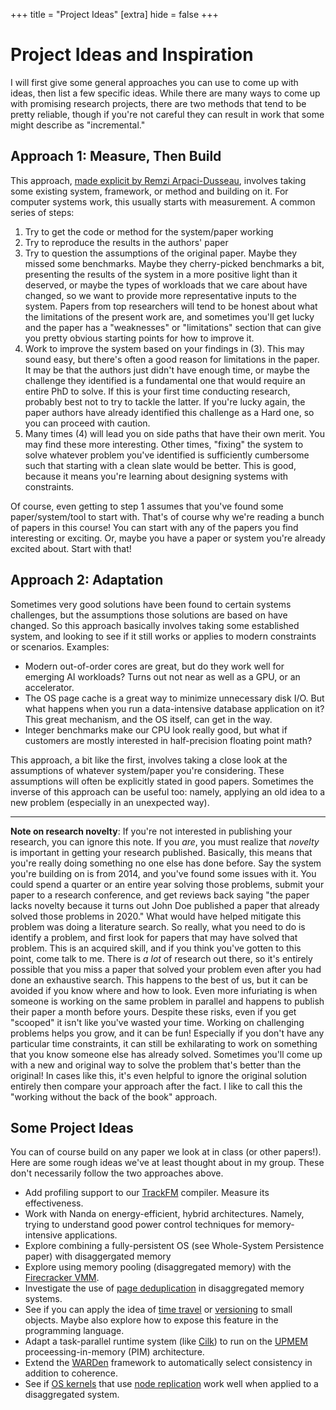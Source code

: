 +++
title = "Project Ideas"
[extra]
hide = false
+++

# Project Ideas and Inspiration

I will first give some general approaches you can use to come up with ideas, then list a few specific ideas. 
While there are many ways to come up with promising research projects, there are two methods that tend to be
pretty reliable, though if you're not careful they can result in work that some might describe as "incremental." 

## Approach 1: Measure, Then Build
This approach, [made explicit by Remzi Arpaci-Dusseau][measure], involves taking some existing system, framework, or method
and building on it. For computer systems work, this usually starts with measurement. A common series of steps:
1. Try to get the code or method for the system/paper working
2. Try to reproduce the results in the authors' paper
3. Try to question the assumptions of the original paper. Maybe they missed some benchmarks. Maybe they cherry-picked benchmarks a bit, presenting the results of the system in a more positive light than it deserved, or maybe the types of workloads that we care about have changed, so we want to provide more representative inputs to the system. Papers from top researchers will tend to be honest about what the limitations of the present work are, and sometimes you'll get lucky and the paper has a "weaknesses" or "limitations" section that can give you pretty obvious starting points for how to improve it. 
4. Work to improve the system based on your findings in (3). This may sound easy, but there's often a good reason for limitations in the paper. It may be that the authors just didn't have enough time, or maybe the challenge they identified is a fundamental one that would require an entire PhD to solve. If this is your first time conducting research, probably best not to try to tackle the latter. If you're lucky again, the paper authors have already identified this challenge as a Hard one, so you can proceed with caution. 
5. Many times (4) will lead you on side paths that have their own merit. You may find these more interesting. Other times, "fixing" the system to solve whatever problem you've identified is sufficiently cumbersome such that starting with a clean slate would be better. This is good, because it means you're learning about designing systems with constraints. 

Of course, even getting to step 1 assumes that you've found some paper/system/tool to start with. That's of course why we're reading a bunch of papers in this course! You can start with any of the papers you find interesting or exciting. Or, maybe you have a paper or system you're already excited about. Start with that!

## Approach 2: Adaptation
Sometimes very good solutions have been found to certain systems challenges, but
the assumptions those solutions are based on have changed. So this approach basically
involves taking some established system, and looking to see if it still works or applies
to modern constraints or scenarios. Examples:
* Modern out-of-order cores are great, but do they work well for emerging AI workloads? Turns out not near as well
as a GPU, or an accelerator. 
* The OS page cache is a great way to minimize unnecessary disk I/O. But what happens when you run a data-intensive
database application on it? This great mechanism, and the OS itself, can get in the way. 
* Integer benchmarks make our CPU look really good, but what if customers are mostly interested in half-precision 
floating point math? 

This approach, a bit like the first, involves taking a close look at the assumptions of whatever system/paper
you're considering. These assumptions will often be explicitly stated in good papers. Sometimes the inverse
of this approach can be useful too: namely, applying an old idea to a new problem (especially in an unexpected way).

-----------

**Note on research novelty**: If you're not interested in publishing your research, you
can ignore this note. If you _are_, you must realize that _novelty_ is
important in getting your research published. Basically, this means that you're
really doing something no one else has done before. Say the system you're
building on is from 2014, and you've found some issues with it. You could spend
a quarter or an entire year solving those problems, submit your paper to a research conference,
and get reviews back saying "the paper lacks novelty because it turns out John
Doe published a paper that already solved those problems in 2020." What would
have helped mitigate this problem was doing a literature search. So really,
what you need to do is identify a problem, and first look for papers that may
have solved that problem. This is an acquired skill, and if you think you've
gotten to this point, come talk to me. There is _a lot_ of research out there,
so it's entirely possible that you miss a paper that solved your problem even
after you had done an exhaustive search. This happens to the best of us, but it can
be avoided if you know where and how to look. Even more infuriating is when
someone is working on the same problem in parallel and happens to publish their paper
a month before yours. Despite these risks, even if you get "scooped" it isn't like you've wasted your
time. Working on challenging problems helps you grow, and it can be fun! Especially
if you don't have any particular time constraints, it can still be exhilarating to 
work on something that you know someone else has already solved. Sometimes you'll come up
with a new and original way to solve the problem that's better than the original! In cases like this,
it's even helpful to ignore the original solution entirely then compare your approach after the fact. 
I like to call this the "working without the back of the book" approach. 

[measure]: https://www.usenix.org/conference/atc19/presentation/keynote

## Some Project Ideas
You can of course build on any paper we look at in class (or other papers!). Here are some rough ideas
we've at least thought about in my group. These don't necessarily follow the two approaches above.

- Add profiling support to our [TrackFM](https://dl.acm.org/doi/10.1145/3617232.3624856) compiler. Measure its effectiveness.
- Work with Nanda on energy-efficient, hybrid architectures. Namely, trying to understand good power control techniques for memory-intensive applications. 
- Explore combining a fully-persistent OS (see Whole-System Persistence paper) with disaggergated memory
- Explore using memory pooling (disaggregated memory) with the [Firecracker VMM](https://aws.amazon.com/blogs/aws/firecracker-lightweight-virtualization-for-serverless-computing/).
- Investigate the use of [page deduplication](https://en.wikipedia.org/wiki/Kernel_same-page_merging) in disaggregated memory systems. 
- See if you can apply the idea of [time travel](https://www.usenix.org/conference/2005-usenix-annual-technical-conference/debugging-operating-systems-time-traveling) or [versioning](https://en.wikipedia.org/wiki/Versioning_file_system) to small objects. Maybe also explore how to expose this feature in the programming language. 
- Adapt a task-parallel runtime system (like [Cilk](https://cilk.mit.edu/runtime/)) to run on the [UPMEM](https://www.upmem.com/) proceessing-in-memory (PIM) architecture. 
- Extend the [WARDen](https://conf.researchr.org/details/cgo-2023/cgo-2023-main-conference/8/WARDen-Specializing-Cache-Coherence-for-High-Level-Parallel-Languages) framework to automatically select consistency in addition to coherence. 
- See if [OS kernels](https://www.usenix.org/conference/osdi21/presentation/bhardwaj) that use [node replication](https://cs.brown.edu/~irina/papers/asplos2017-final.pdf) work well when applied to a disaggregated system.
